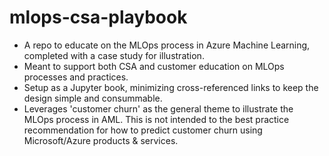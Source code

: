 # mlops-csa-playbook
- A repo to educate on the MLOps process in Azure Machine Learning, completed with a case study for illustration.
- Meant to support both CSA and customer education on MLOps processes and practices.
- Setup as a Jupyter book, minimizing cross-referenced links to keep the design simple and consummable.
- Leverages 'customer churn' as the general theme to illustrate the MLOps process in AML. This is not intended
  to the best practice recommendation for how to predict customer churn using Microsoft/Azure products &
  services.
